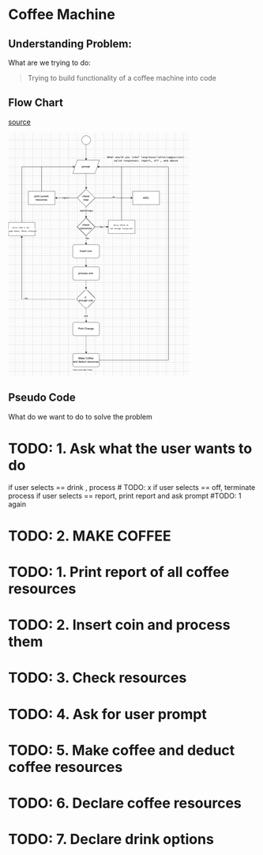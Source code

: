 # Coffee Machine 

## Understanding Problem:

What are we trying to do:
> Trying to build functionality of a coffee machine into code


## Flow Chart

[source](https://app.diagrams.net/#G1M5slY3c8EI-nLHnV5YC18qiMZ7v_W58Y#%7B%22pageId%22%3A%22C5RBs43oDa-KdzZeNtuy%22%7D)

<!-- ![alt text](image.png) -->
![alt text](image-1.png)

## Pseudo Code

What do we want to do to solve the problem

# TODO: 1. Ask what the user wants to do

if user selects == drink , process # TODO: x
if user selects == off, terminate process
if user selects == report, print report and ask prompt #TODO: 1 again

# TODO: 2. MAKE COFFEE

# TODO: 1. Print report of all coffee resources
# TODO: 2. Insert coin and process them
# TODO: 3. Check resources
# TODO: 4. Ask for user prompt
# TODO: 5. Make coffee and deduct coffee resources
# TODO: 6. Declare coffee resources
# TODO: 7. Declare drink options




